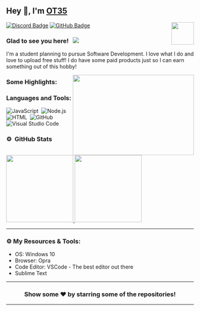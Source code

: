 ## Hey 👋, I'm [OT35](https://github.com/OT35)

<img align="right" height="60" width="60" alt="" src="https://cdn.discordapp.com/attachments/579055386406027286/814633737802219580/Infinity_2.png" />

[![Discord Badge](https://img.shields.io/badge/-Discord-0e76a8?style=flat-square&logo=Discord&logoColor=white)](https://discord.gg/Ggpa95Wq5Q)
[![GitHub Badge](https://img.shields.io/badge/-GitHub-ffffff?style=flat-square&logo=Github&logoColor=black)](https://github.com/OT35)

### Glad to see you here! &nbsp; ![](https://komarev.com/ghpvc/?username=AstraWRLD&label=Views&color=blue&style=plastic)

I'm a  student planning to pursue Software Development. I love what I do and love to upload free stuff! I do have some paid products just so I can earn something out of this hobby!

<img align="right" height="215" width="325" alt="" src="https://cdn.dribbble.com/users/416610/screenshots/4801105/coding_desk_flat_vector_ui_ux_design_illustration_motion_animation_gif2.gif" />


### Some Highlights:



### Languages and Tools:

![JavaScript](https://img.shields.io/badge/-JavaScript-333333?style=flat&logo=javascript)&nbsp;
![Node.js](https://img.shields.io/badge/-Node.js-333333?style=flat&logo=node.js)&nbsp;
![HTML](https://img.shields.io/badge/HTML----brightgreen)&nbsp;
![GitHub](https://img.shields.io/badge/-GitHub-333333?style=flat&logo=github)&nbsp;
![Visual Studio Code](https://img.shields.io/badge/-Visual%20Studio%20Code-333333?style=flat&logo=visual-studio-code&logoColor=007ACC)&nbsp;

### ⚙️ &nbsp;GitHub Stats

<p align="left">
<a href="https://github.com/OT35">
  <img height="180em" src="https://github-readme-stats-eight-theta.vercel.app/api?username=AstraWRLD&show_icons=true&theme=react&include_all_commits=true&count_private=true"/>
  <img height="180em" src="https://github-readme-stats-eight-theta.vercel.app/api/top-langs/?username=AstraWRLD&layout=compact&langs_count=8&theme=react"/>
</a>
</p>

---

### ⚙️ My Resources & Tools:

- OS: Windows 10 
- Browser: Opra
- Code Editor: VSCode - The best editor out there
- Sublime Text 

---

<h3 align=center>Show some ❤️ by starring some of the repositories!</h3>

---
